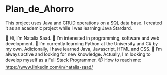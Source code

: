# Plan_de_Ahorro
This project uses Java and CRUD operations on a SQL data base. I created it as an academic project while I was learning Java Stardard.

👋 Hi, I’m Natalia Saad. 
👀 I’m interested in programming, software and web development. 
🌱 I’m currently learning Python at the University and C# by my own. Adicionally, I have learned Java, Javascript, HTML and CSS. 
💞️ I’m always active and looking for new knowledge. Actually, I'm looking to develop myself as a Full Stack Programmer. 
📫 How to reach me: https://www.linkedin.com/in/natalia-saad/
